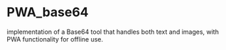 # PWA_base64
implementation of a Base64 tool that handles both text and images, with PWA functionality for offline use.
